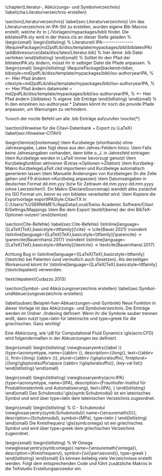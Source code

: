 \chapter{Literatur-, Abkürzungs- und Symbolverzeichnis}
\label{cha:Literaturverzeichnis-erstellen}

\section{Literaturverzeichnis}
\label{sec:Literaturverzeichnis}
Um das Literaturverzeichnis im IPA-Stil zu erstellen, wurden eigene Bib-Macros erstellt, welche ihr in (./Vorlagen/mypackages/bibl) findet. Die biblatexIPA.sty wird in der thesis.cls an dieser Stelle geladen
%
\begin{small}
\begin{lstlisting}
% Literaturstil IPA----------------
\RequirePackage{md2pdfLib/diss/template/mypackages/bibl/biblatexIPA}
\addbibresource{data/diss/latex/Literatur.bib}		% hier deine .bib Datei verlinken
\end{lstlisting}
\end{small}
%
Solltet ihr den Pfad der biblatexIPA.sty ändern, müsst ihr in selbiger Datei die Pfade anpassen.
%
\begin{small}
\begin{lstlisting}
\RequirePackage[backend=biber,
bibstyle=md2pdfLib/diss/template/mypackages/bibl/iso-authoryearIPA, 	% <-- Hier Pfad ändern
citestyle=md2pdfLib/diss/template/mypackages/bibl/iso-authoryearIPA, 	% <-- Hier Pfad ändern
datamodel = md2pdfLib/diss/template/mypackages/bibl/iso-authoryearIPA,	% <-- Hier Pfad ändern
]{biblatex} 	% eigene .bib Enträge
\end{lstlisting}
\end{small}
%
In den einzelnen iso-authoryear.* Dateien könnt ihr noch die provide Pfade anpassen, um Warnungen zu verhindern.

%noch der nocite Befehl um alle .bib Einträge aufzurufen
\nocite{*}

\section{Hinweise für die Citavi-Datenbank + Export zu \LaTeX}
\label{sec:Hinweise-CITAVI}

\begin{itemize}[noitemsep]
	\item Kurzbelege (shorthands) ohne Jahresangabe, Latex fügt diese aus den Jahres-Feldern hinzu.
	\item Falls keine Jahresangaben vorhanden, dann bitte o.\,J. in Jahresfeld eintragen
	\item Kurzbelege werden in LaTeX immer bevorzugt genutzt
	\item Kurzbelegfunktion aktivieren (Extras->Optionen->Zitation)
	\item Kurzbeleg-Makro KurzbelegeLaTeX.ckd importieren und Kurzbelege automatisch generieren lassen
	\item Manuelle Änderungen von Kurzbelegen (In die Zelle gehen und F9 drücken->Kurzbeleg anpassen)
	\item Datumsangaben in deutschen Format dd.mm.yyy \bzw für Zeitraum dd.mm.yyyy-dd.mm.yyyy (ohne Leerzeichen!). Ein Makro (DeclareSourcemap) wandelt alles zunächst ins ISO Format um, bevor es von biblatex verarbeitet wird.
	\item Kopiere die Exportvorlage exportIPAStyle.CitaviTX in C:/Users/\%USERNAME\%/AppData/Local/Swiss Academic Software/Citavi 6/Settings/Mappings
	\item Bei dem Export \textbf{keine} der drei BibTeX-Optionen nutzen!
\end{itemize}


\section{Cite-Befehle}
\label{sec:Cite-Befehle}
\lstinline[language={[LaTeX]TeX},basicstyle=\ttfamily]{\cite} -> \cite{Bauer.2021} 
\noindent
\lstinline[language={[LaTeX]TeX},basicstyle=\ttfamily]{\parencite} -> \parencite{Bauernhansl.2017}
\noindent
\lstinline[language={[LaTeX]TeX},basicstyle=\ttfamily]{\textcite} -> \textcite{Bauernhansl.2017}

Achtung Bug in \lstinline[language={[LaTeX]TeX},basicstyle=\ttfamily]{\textcite} bei Patenten (und vermutlich auch Gesetzen). Als derzeitigen Workaround könnt ihr \lstinline[language={[LaTeX]TeX},basicstyle=\ttfamily]{\textcitepatent} verwenden.

\textcitepatent{Cudazzo.2013}

\section{Symbol- und Abkürzungsverzeichnis erstellen}
\label{sec:Symbol-undAbkuerzungsverzeichnis-erstellen}

\label{subsec:Beispiel-fuer-Abkuerzungen-und-Symbole}
Neue Funktion in dieser Vorlage ist das Abkürzungs- und Symbolverzeichnis. Die Einträge werden im Ordner ./Indexing definiert.
Wenn ihr die Symbole sauber trennen wollt, dann nutzt type=latin für lateinische und type=greek für die griechischen. Ganz wichtig!

Eine Abkürzung, wie \zB für Computational Fluid Dynamics \gls{acro:CFD} wird folgendermaßen in der Abkuerzungen.tex definiert.

\begin{small}
\begin{lstlisting}
\newglossaryentry{⟨label ⟩}{type=\acronymtype,
name={⟨abbrv ⟩},
description={⟨long⟩},
text={⟨abbrv ⟩},
first={⟨long⟩ (⟨abbrv ⟩)},
plural={⟨abbrv ⟩\glspluralsuffix},
firstplural={⟨long⟩\glspluralsuffix\space (⟨abbrv ⟩\glspluralsuffix)},
⟨key-val list⟩}
\end{lstlisting}
\end{small}

\begin{small}
\begin{lstlisting}
\newglossaryentry{acro:IPA}{type=\acronymtype,
	name={IPA},
	description={Fraunhofer-Institut für Produktionstechnik und Automatisierung},
	text={IPA},
}
\end{lstlisting}
\end{small}
Das Schubmodul \gls{symb:Schubmodul} ist ein lateinisches Symbol und wird über type=latin dem lateinischen Verzeichnis zugeordnet.

\begin{small}
\begin{lstlisting}
% G - Schubmodul
\newglossaryentry{symb:Schubmodul}{
	name={\ensuremath{G}},
	description={Schubmodul},
	symbol={MPa},
	type=latin
}
\end{lstlisting}
\end{small}
Die Kreisfrequenz \gls{symb:omega} ist ein griechisches Symbol und wird über type=greek dem griechischen Verzeichnis zugeordnet.

\begin{small}
\begin{lstlisting}
% W-Omega
\newglossaryentry{symb:omega}{
	name={\ensuremath{\omega}},
	description={Kreisfrequenz},
	symbol={\si{\per\second}},
	type=greek
}
\end{lstlisting}
\end{small}
Es können beliebig viele Verzeichnisse erstellt werden. Folgt dem entsprechenden Code und führt zusätzliche Makros in die TeXstudio Erstellungsprozedur ein.

